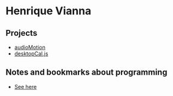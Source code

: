 # Henrique Vianna

## Projects

+ [audioMotion](https://audiomotion.me)
+ [desktopCal.js](https://github.com/hvianna/desktopCal.js)

## Notes and bookmarks about programming

+ [See here](notes/)
